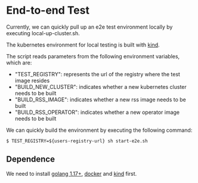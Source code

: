 <!--
  ~ Licensed to the Apache Software Foundation (ASF) under one or more
  ~ contributor license agreements.  See the NOTICE file distributed with
  ~ this work for additional information regarding copyright ownership.
  ~ The ASF licenses this file to You under the Apache License, Version 2.0
  ~ (the "License"); you may not use this file except in compliance with
  ~ the License.  You may obtain a copy of the License at
  ~
  ~    http://www.apache.org/licenses/LICENSE-2.0
  ~
  ~ Unless required by applicable law or agreed to in writing, software
  ~ distributed under the License is distributed on an "AS IS" BASIS,
  ~ WITHOUT WARRANTIES OR CONDITIONS OF ANY KIND, either express or implied.
  ~ See the License for the specific language governing permissions and
  ~ limitations under the License.
  -->

# End-to-end Test

Currently, we can quickly pull up an e2e test environment locally by executing local-up-cluster.sh.

The kubernetes environment for local testing is built with [kind](https://github.com/kubernetes-sigs/kind).

The script reads parameters from the following environment variables, which are:

+ "TEST_REGISTRY": represents the url of the registry where the test image resides
+ "BUILD_NEW_CLUSTER": indicates whether a new kubernetes cluster needs to be built
+ "BUILD_RSS_IMAGE": indicates whether a new rss image needs to be built
+ "BUILD_RSS_OPERATOR": indicates whether a new operator image needs to be built

We can quickly build the environment by executing the following command:

```
$ TEST_REGISTRY=${users-registry-url} sh start-e2e.sh
```

## Dependence

We need to install [golang 1.17+](https://go.dev/doc/install), [docker](https://www.docker.com/get-started/) and 
[kind](https://github.com/kubernetes-sigs/kind) first.